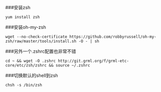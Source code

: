 ###安装zsh
```
yum install zsh 
```

###安装oh-my-zsh 
```
wget --no-check-certificate https://github.com/robbyrussell/oh-my-zsh/raw/master/tools/install.sh -O - | sh
```

###另外一个.zshrc配置也非常不错
```
cd ~ && wget -O .zshrc http://git.grml.org/f/grml-etc-core/etc/zsh/zshrc && source ~/.zshrc
```

###切换默认的shell到zsh
```
chsh -s /bin/zsh
```
